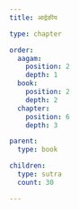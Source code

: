 ```yaml
---
title: आर्द्रकीय

type: chapter

order:
  aagam: 
    position: 2
    depth: 1
  book: 
    position: 2
    depth: 2
  chapter:
    position: 6
    depth: 3

parent:
  type: book

children:
  type: sutra
  count: 30

---
```

